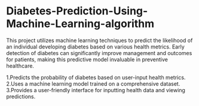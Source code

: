 # Diabetes-Prediction-Using-Machine-Learning-algorithm
This project utilizes machine learning techniques to predict the likelihood of an individual developing diabetes based on various health metrics. Early detection of diabetes can significantly improve management and outcomes for patients, making this predictive model invaluable in preventive healthcare.

1.Predicts the probability of diabetes based on user-input health metrics.
2.Uses a machine learning model trained on a comprehensive dataset.
3.Provides a user-friendly interface for inputting health data and viewing predictions.

